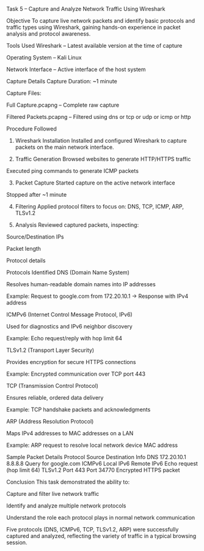  Task 5 – Capture and Analyze Network Traffic Using Wireshark


Objective
To capture live network packets and identify basic protocols and traffic types using Wireshark, gaining hands-on experience in packet analysis and protocol awareness.



Tools Used
Wireshark – Latest available version at the time of capture

Operating System – Kali Linux

Network Interface – Active interface of the host system

Capture Details
Capture Duration: ~1 minute

Capture Files:

Full Capture.pcapng – Complete raw capture

Filtered Packets.pcapng – Filtered using dns or tcp or udp or icmp or http

Procedure Followed
1. Wireshark Installation
Installed and configured Wireshark to capture packets on the main network interface.

2. Traffic Generation
Browsed websites to generate HTTP/HTTPS traffic

Executed ping commands to generate ICMP packets

3. Packet Capture
Started capture on the active network interface

Stopped after ~1 minute

4. Filtering
Applied protocol filters to focus on:
DNS, TCP, ICMP, ARP, TLSv1.2

5. Analysis
Reviewed captured packets, inspecting:

Source/Destination IPs

Packet length

Protocol details


 
 Protocols Identified
DNS (Domain Name System)

Resolves human-readable domain names into IP addresses

Example: Request to google.com from 172.20.10.1 → Response with IPv4 address

ICMPv6 (Internet Control Message Protocol, IPv6)

Used for diagnostics and IPv6 neighbor discovery

Example: Echo request/reply with hop limit 64

TLSv1.2 (Transport Layer Security)

Provides encryption for secure HTTPS connections

Example: Encrypted communication over TCP port 443

TCP (Transmission Control Protocol)

Ensures reliable, ordered data delivery

Example: TCP handshake packets and acknowledgments

ARP (Address Resolution Protocol)

Maps IPv4 addresses to MAC addresses on a LAN

Example: ARP request to resolve local network device MAC address



Sample Packet Details
Protocol	Source	Destination	Info
DNS	172.20.10.1	8.8.8.8	Query for google.com
ICMPv6	Local IPv6	Remote IPv6	Echo request (hop limit 64)
TLSv1.2	Port 443	Port 34770	Encrypted HTTPS packet



Conclusion
This task demonstrated the ability to:

Capture and filter live network traffic

Identify and analyze multiple network protocols

Understand the role each protocol plays in normal network communication

Five protocols (DNS, ICMPv6, TCP, TLSv1.2, ARP) were successfully captured and analyzed, reflecting the variety of traffic in a typical browsing session.
